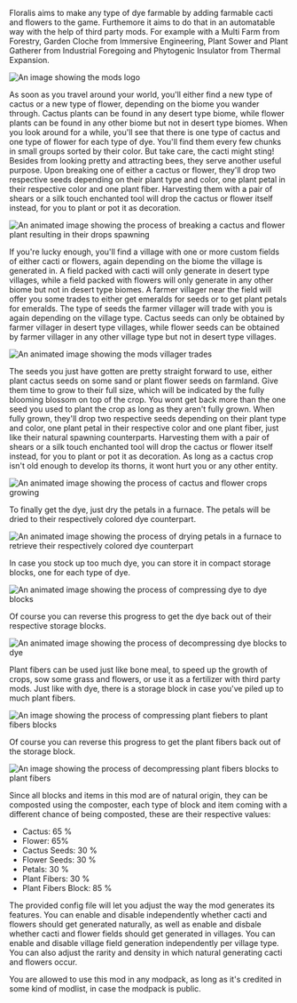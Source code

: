 Floralis aims to make any type of dye farmable by adding farmable cacti and flowers to the game. Furthemore it aims to do that in an automatable way with the help of third party mods. For example with a Multi Farm from Forestry, Garden Cloche from Immersive Engineering, Plant Sower and Plant Gatherer from Industrial Foregoing and Phytogenic Insulator from Thermal Expansion.

![An image showing the mods logo](https://cdn.zekro.de/mods/floralis/media/logo_v3.png 'Floralis Logo')

As soon as you travel around your world, you'll either find a new type of cactus or a new type of flower, depending on the biome you wander through. Cactus plants can be found in any desert type biome, while flower plants can be found in any other biome but not in desert type biomes. When you look around for a while, you'll see that there is one type of cactus and one type of flower for each type of dye. You'll find them every few chunks in small groups sorted by their color. But take care, the cacti might sting! Besides from looking pretty and attracting bees, they serve another useful purpose. Upon breaking one of either a cactus or flower, they'll drop two respective seeds depending on their plant type and color, one plant petal in their respective color and one plant fiber. Harvesting them with a pair of shears or a silk touch enchanted tool will drop the cactus or flower itself instead, for you to plant or pot it as decoration.

![An animated image showing the process of breaking a cactus and flower plant resulting in their drops spawning](https://cdn.zekro.de/mods/floralis/media/drops_plants.gif 'Plant drops')

If you're lucky enough, you'll find a village with one or more custom fields of either cacti or flowers, again depending on the biome the village is generated in. A field packed with cacti will only generate in desert type villages, while a field packed with flowers will only generate in any other biome but not in desert type biomes. A farmer villager near the field will offer you some trades to either get emeralds for seeds or to get plant petals for emeralds. The type of seeds the farmer villager will trade with you is again depending on the village type. Cactus seeds can only be obtained by farmer villager in desert type villages, while flower seeds can be obtained by farmer villager in any other village type but not in desert type villages.

![An animated image showing the mods villager trades](https://cdn.zekro.de/mods/floralis/media/trades.gif 'Villager trades')

The seeds you just have gotten are pretty straight forward to use, either plant cactus seeds on some sand or plant flower seeds on farmland. Give them time to grow to their full size, which will be indicated by the fully blooming blossom on top of the crop. You wont get back more than the one seed you used to plant the crop as long as they aren't fully grown. When fully grown, they'll drop two respective seeds depending on their plant type and color, one plant petal in their respective color and one plant fiber, just like their natural spawning counterparts. Harvesting them with a pair of shears or a silk touch enchanted tool will drop the cactus or flower itself instead, for you to plant or pot it as decoration. As long as a cactus crop isn't old enough to develop its thorns, it wont hurt you or any other entity.

![An animated image showing the process of cactus and flower crops growing](https://cdn.zekro.de/mods/floralis/media/drops_crops.gif 'Crops growing')

To finally get the dye, just dry the petals in a furnace. The petals will be dried to their respectively colored dye counterpart.

![An animated image showing the process of drying petals in a furnace to retrieve their respectively colored dye counterpart](https://cdn.zekro.de/mods/floralis/media/smelting_petals.gif 'Petal drying')

In case you stock up too much dye, you can store it in compact storage blocks, one for each type of dye.

![An animated image showing the process of compressing dye to dye blocks](https://cdn.zekro.de/mods/floralis/media/crafting_compress_dye_block.gif 'Dye compression')

Of course you can reverse this progress to get the dye back out of their respective storage blocks.

![An animated image showing the process of decompressing dye blocks to dye](https://cdn.zekro.de/mods/floralis/media/crafting_decompress_dye_block.gif 'Dye decompression')

Plant fibers can be used just like bone meal, to speed up the growth of crops, sow some grass and flowers, or use it as a fertilizer with third party mods. Just like with dye, there is a storage block in case you've piled up to much plant fibers.

![An image showing the process of compressing plant fiebers to plant fibers blocks](https://cdn.zekro.de/mods/floralis/media/crafting_compress_plant_fibers_block.png 'Fibers compression')

Of course you can reverse this progress to get the plant fibers back out of the storage block.

![An image showing the process of decompressing plant fibers blocks to plant fibers](https://cdn.zekro.de/mods/floralis/media/crafting_decompress_plant_fibers_block.png 'Fibers decompression')

Since all blocks and items in this mod are of natural origin, they can be composted using the composter, each type of block and item coming with a different chance of being composted, these are their respective values:

- Cactus: 65 %
- Flower: 65%
- Cactus Seeds: 30 %
- Flower Seeds: 30 %
- Petals: 30 %
- Plant Fibers: 30 %
- Plant Fibers Block: 85 %

The provided config file will let you adjust the way the mod generates its features. You can enable and disable independently whether cacti and flowers should get generated naturally, as well as enable and disbale whether cacti and flower fields should get generated in villages. You can enable and disable village field generation independently per village type. You can also adjust the rarity and density in which natural generating cacti and flowers occur.

You are allowed to use this mod in any modpack, as long as it's credited in some kind of modlist, in case the modpack is public.
